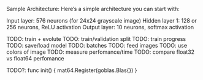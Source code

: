 Sample Architecture:
Here’s a simple architecture you can start with:

Input layer: 576 neurons (for 24x24 grayscale image)
Hidden layer 1: 128 or 256 neurons, ReLU activation
Output layer: 10 neurons, softmax activation

TODO: train + evolute
TODO: train/validation split
TODO: train progress
TODO: save/load model
TODO: batches
TODO: feed images
TODO: use colors of image
TODO: measure perfomance/time
TODO: compare float32 vs float64 perfomance

TODO?:
func init() {
	mat64.Register(goblas.Blas{})
}
